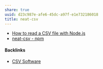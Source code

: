 ```yaml
---
share: true
uuid: d23c987e-afe6-45dc-a97f-e1e732186018
title: neat-csv
---
```

* [How to read a CSV file with Node.js](https://flaviocopes.com/node-read-csv/)
* [neat-csv - npm](https://www.npmjs.com/package/neat-csv)

#### Backlinks

* [CSV Software](/97d87a5f-1ad1-4188-9d11-b0051acf8a88)